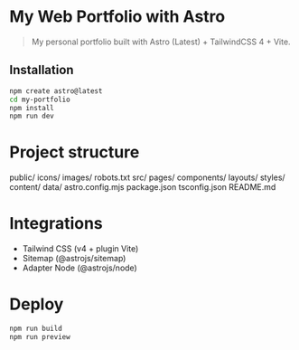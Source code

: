 # My Web Portfolio with Astro

> My personal portfolio built with Astro (Latest) + TailwindCSS 4 + Vite.

## Installation

```bash
npm create astro@latest
cd my-portfolio
npm install
npm run dev
```

# Project structure
public/
  icons/
  images/
  robots.txt
src/
  pages/
  components/
  layouts/
  styles/
  content/
  data/
astro.config.mjs
package.json
tsconfig.json
README.md

# Integrations
 * Tailwind CSS (v4 + plugin Vite)
 * Sitemap (@astrojs/sitemap)
 * Adapter Node (@astrojs/node)

# Deploy

```bash
npm run build
npm run preview
```
